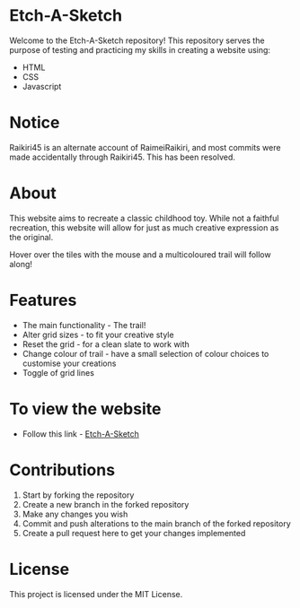 # Etch-A-Sketch

Welcome to the Etch-A-Sketch repository!
This repository serves the purpose of testing and practicing my skills in creating a website using:
- HTML
- CSS
- Javascript

# Notice 

Raikiri45 is an alternate account of RaimeiRaikiri, and most commits were made accidentally through Raikiri45. This has been resolved.

# About

This website aims to recreate a classic childhood toy. 
While not a faithful recreation, this website will allow for just as much creative expression as the original.

Hover over the tiles with the mouse and a multicoloured trail will follow along!

# Features

- The main functionality - The trail!
- Alter grid sizes - to fit your creative style
- Reset the grid - for a clean slate to work with
- Change colour of trail - have a small selection of colour choices to customise your creations
- Toggle of grid lines

# To view the website

- Follow this link - [Etch-A-Sketch](https://raimeiraikiri.github.io/Etch-A-Sketch/)

# Contributions

1. Start by forking the repository
2. Create a new branch in the forked repository
3. Make any changes you wish
4. Commit and push alterations to the main branch of the forked repository
5. Create a pull request here to get your changes implemented

# License 

This project is licensed under the MIT License.
